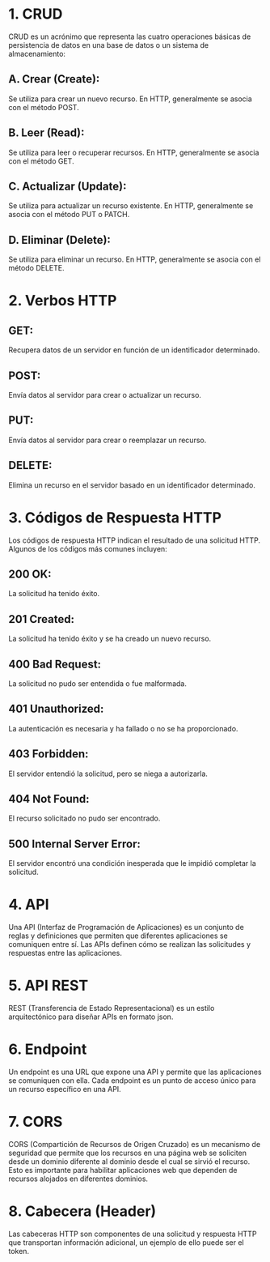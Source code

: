 # 1. CRUD
CRUD es un acrónimo que representa las cuatro operaciones básicas de persistencia de datos en una base de datos o un sistema de almacenamiento:

## A. Crear (Create): 
Se utiliza para crear un nuevo recurso. En HTTP, generalmente se asocia con el método POST.

## B. Leer (Read): 
Se utiliza para leer o recuperar recursos. En HTTP, generalmente se asocia con el método GET.

## C. Actualizar (Update): 
Se utiliza para actualizar un recurso existente. En HTTP, generalmente se asocia con el método PUT o PATCH.

## D. Eliminar (Delete): 
Se utiliza para eliminar un recurso. En HTTP, generalmente se asocia con el método DELETE.

# 2. Verbos HTTP
## GET:
Recupera datos de un servidor en función de un identificador determinado.
## POST: 
Envía datos al servidor para crear o actualizar un recurso.
## PUT: 
Envía datos al servidor para crear o reemplazar un recurso.
## DELETE: 
Elimina un recurso en el servidor basado en un identificador determinado.

# 3. Códigos de Respuesta HTTP
Los códigos de respuesta HTTP indican el resultado de una solicitud HTTP. Algunos de los códigos más comunes incluyen:
## 200 OK: 
La solicitud ha tenido éxito.
## 201 Created: 
La solicitud ha tenido éxito y se ha creado un nuevo recurso.
## 400 Bad Request: 
La solicitud no pudo ser entendida o fue malformada.
## 401 Unauthorized: 
La autenticación es necesaria y ha fallado o no se ha proporcionado.
## 403 Forbidden: 
El servidor entendió la solicitud, pero se niega a autorizarla.
## 404 Not Found: 
El recurso solicitado no pudo ser encontrado.
## 500 Internal Server Error: 
El servidor encontró una condición inesperada que le impidió completar la solicitud.

# 4. API
Una API (Interfaz de Programación de Aplicaciones) es un conjunto de reglas y definiciones que permiten que diferentes aplicaciones se comuniquen entre sí. Las APIs definen cómo se realizan las solicitudes y respuestas entre las aplicaciones.

# 5. API REST
REST (Transferencia de Estado Representacional) es un estilo arquitectónico para diseñar APIs en formato json.

# 6. Endpoint
Un endpoint es una URL que expone una API y permite que las aplicaciones se comuniquen con ella. Cada endpoint es un punto de acceso único para un recurso específico en una API.

# 7. CORS
CORS (Compartición de Recursos de Origen Cruzado) es un mecanismo de seguridad que permite que los recursos en una página web se soliciten desde un dominio diferente al dominio desde el cual se sirvió el recurso. Esto es importante para habilitar aplicaciones web que dependen de recursos alojados en diferentes dominios.

# 8. Cabecera (Header)
Las cabeceras HTTP son componentes de una solicitud y respuesta HTTP que transportan información adicional, un ejemplo de ello puede ser el token.